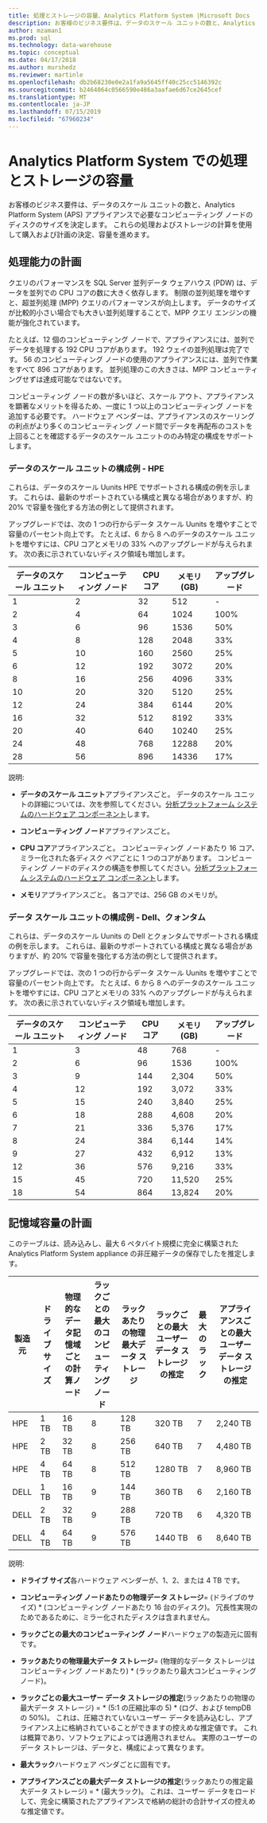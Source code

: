 ```yaml
---
title: 処理とストレージの容量、Analytics Platform System |Microsoft Docs
description: お客様のビジネス要件は、データのスケール ユニットの数と、Analytics Platform System (APS) アプライアンスで必要なコンピューティング ノードのディスクのサイズを決定します。
author: mzaman1
ms.prod: sql
ms.technology: data-warehouse
ms.topic: conceptual
ms.date: 04/17/2018
ms.author: murshedz
ms.reviewer: martinle
ms.openlocfilehash: db2b68230e0e2a1fa9a5645ff40c25cc5146392c
ms.sourcegitcommit: b2464064c0566590e486a3aafae6d67ce2645cef
ms.translationtype: MT
ms.contentlocale: ja-JP
ms.lasthandoff: 07/15/2019
ms.locfileid: "67960234"
---
```

# <a name="processing-and-storage-capacity-in-analytics-platform-system"></a>Analytics Platform System での処理とストレージの容量
お客様のビジネス要件は、データのスケール ユニットの数と、Analytics Platform System (APS) アプライアンスで必要なコンピューティング ノードのディスクのサイズを決定します。 これらの処理およびストレージの計算を使用して購入および計画の決定、容量を進めます。  
  
  
## <a name="section1"></a>処理能力の計画  
クエリのパフォーマンスを SQL Server 並列データ ウェアハウス (PDW) は、データを並列での CPU コアの数に大きく依存します。 制限の並列処理を増やすと、超並列処理 (MPP) クエリのパフォーマンスが向上します。 データのサイズが比較的小さい場合でも大きい並列処理することで、MPP クエリ エンジンの機能が強化されています。  
  
たとえば、12 個のコンピューティング ノードで、アプライアンスには、並列でデータを処理する 192 CPU コアがあります。 192 ウェイの並列処理は完了です。 56 のコンピューティング ノードの使用のアプライアンスには、並列で作業をすべて 896 コアがあります。 並列処理のこの大きさは、MPP コンピューティングせずは達成可能なではないです。  
  
コンピューティング ノードの数が多いほど、スケール アウト、アプライアンスを顕著なメリットを得るため、一度に 1 つ以上のコンピューティング ノードを追加する必要です。 ハードウェア ベンダーは、アプライアンスのスケーリングの利点がより多くのコンピューティング ノード間でデータを再配布のコストを上回ることを確認するデータのスケール ユニットののみ特定の構成をサポートします。  
  
### <a name="data-scale-unit-configuration-examples---hpe"></a>データのスケール ユニットの構成例 - HPE  
これらは、データのスケール Uunits HPE でサポートされる構成の例を示します。 これらは、最新のサポートされている構成と異なる場合がありますが、約 20% で容量を強化する方法の例として提供されます。  
  
アップグレードでは、次の 1 つの行からデータ スケール Uunits を増やすことで容量のパーセント向上です。 たとえば、6 から 8 へのデータのスケール ユニットを増やすには、CPU コアとメモリの 33% へのアップグレードが与えられます。  次の表に示されていないディスク領域も増加します。  
  
|データのスケール ユニット|コンピューティング ノード|CPU コア|メモリ (GB)|アップグレード|  
|--------------------|-----------------|-------------|-----------------|----------|  
|1|2|32|512|-|  
|2|4|64|1024|100%|  
|3|6|96|1536|50%|  
|4|8|128|2048|33%|  
|5|10|160|2560|25%|  
|6|12|192|3072|20%|  
|8|16|256|4096|33%|  
|10|20|320|5120|25%|  
|12|24|384|6144|20%|  
|16|32|512|8192|33%|  
|20|40|640|10240|25%|  
|24|48|768|12288|20%|  
|28|56|896|14336|17%|  
  
説明:  
  
-   **データのスケール ユニット**アプライアンスごと。 データのスケール ユニットの詳細については、次を参照してください。[分析プラットフォーム システムのハードウェア コンポーネント](hardware-components.md)します。  
  
-   **コンピューティング ノード**アプライアンスごと。  
  
-   **CPU コア**アプライアンスごと。 コンピューティング ノードあたり 16 コア、ミラー化された各ディスク ペアごとに 1 つのコアがあります。 コンピューティング ノードのディスクの構造を参照してください。[分析プラットフォーム システムのハードウェア コンポーネント](hardware-components.md)します。  
  
-   **メモリ**アプライアンスごと。 各コアでは、256 GB のメモリが。  
  
### <a name="data-scale-unit-configuration-examples---dell-quanta"></a>データ スケール ユニットの構成例 - Dell、クォンタム  
これらは、データのスケール Uunits の Dell とクォンタムでサポートされる構成の例を示します。 これらは、最新のサポートされている構成と異なる場合がありますが、約 20% で容量を強化する方法の例として提供されます。  
  
アップグレードでは、次の 1 つの行からデータ スケール Uunits を増やすことで容量のパーセント向上です。 たとえば、6 から 8 へのデータのスケール ユニットを増やすには、CPU コアとメモリの 33% へのアップグレードが与えられます。 次の表に示されていないディスク領域も増加します。  
  
|データのスケール ユニット|コンピューティング ノード|CPU コア|メモリ (GB)|アップグレード|  
|--------------------|-----------------|-------------|-----------------|----------|  
|1|3|48|768|-|  
|2|6|96|1536|100%|  
|3|9|144|2,304|50%|  
|4|12|192|3,072|33%|  
|5|15|240|3,840|25%|  
|6|18|288|4,608|20%|  
|7|21|336|5,376|17%|  
|8|24|384|6,144|14%|  
|9|27|432|6,912|13%|  
|12|36|576|9,216|33%|  
|15|45|720|11,520|25%|  
|18|54|864|13,824|20%|  
  
## <a name="section2"></a>記憶域容量の計画  
このテーブルは、読み込みし、最大 6 ペタバイト規模に完全に構築された Analytics Platform System appliance の非圧縮データの保存でしたを推定します。 
  
|製造元|ドライブ サイズ|物理的なデータ記憶域ごとの計算ノード|ラックごとの最大のコンピューティング ノード|ラックあたりの物理最大データ ストレージ|ラックごとの最大ユーザー データ ストレージの推定|最大のラック|アプライアンスごとの最大ユーザー データ ストレージの推定|  
|----------|--------------|------------------------------------------|----------------------------------|------------------------------------------|------------------------------------------------|-----------------|-----------------------------------------------------|  
|HPE|1 TB|16 TB|8|128 TB|320 TB|7|2,240 TB|  
|HPE|2 TB|32 TB|8|256 TB|640 TB|7|4,480 TB|  
|HPE|4 TB|64 TB|8|512 TB|1280 TB|7|8,960 TB|  
|DELL|1 TB|16 TB|9|144 TB|360 TB|6|2,160 TB|  
|DELL|2 TB|32 TB|9|288 TB|720 TB|6|4,320 TB|  
|DELL|4 TB|64 TB|9|576 TB|1440 TB|6|8,640 TB|   
  
説明:  
  
-   **ドライブ サイズ**各ハードウェア ベンダーが、1、2、または 4 TB です。  
  
-   **コンピューティング ノードあたりの物理データ ストレージ**= (ドライブのサイズ) * (コンピューティング ノードあたり 16 台のディスク)。 冗長性実現のためであるために、ミラー化されたディスクは含まれません。  
  
-   **ラックごとの最大のコンピューティング ノード**ハードウェアの製造元に固有です。  
  
-   **ラックあたりの物理最大データ ストレージ**= (物理的なデータ ストレージはコンピューティング ノードあたり) * (ラックあたり最大コンピューティング ノード)。  
  
-   **ラックごとの最大ユーザー データ ストレージの推定**(ラックあたりの物理の最大データ ストレージ) = * (5:1 の圧縮比率の 5) \* (ログ、および tempDB の 50%)。 これは、圧縮されていないユーザー データを読み込むし、アプライアンス上に格納されていることができますの控えめな推定値です。 これは概算であり、ソフトウェアによっては適用されません。 実際のユーザーのデータ ストレージは、データと、構成によって異なります。  
  
-   **最大ラック**ハードウェア ベンダごとに固有です。  
  
-   **アプライアンスごとの最大データ ストレージの推定**(ラックあたりの推定最大データ ストレージ) = * (最大ラック)。 これは、ユーザー データをロードして、完全に構築されたアプライアンスで格納の総計の合計サイズの控えめな推定値です。  
  

